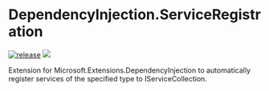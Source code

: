 # DependencyInjection.ServiceRegistration

[![release](https://github.com/filipsichm/DependencyInjection.ServiceRegistration/actions/workflows/release.yml/badge.svg?branch=main)](https://github.com/filipsichm/DependencyInjection.ServiceRegistration/actions/workflows/release.yml)
[![](https://img.shields.io/github/v/release/filipsichm/DependencyInjection.ServiceRegistration?display_name=tag)]()  

Extension for Microsoft.Extensions.DependencyInjection to automatically register services of the specified type to IServiceCollection.
